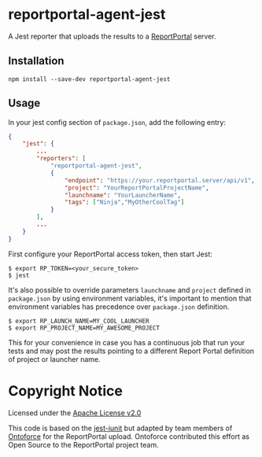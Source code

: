 # reportportal-agent-jest

A Jest reporter that uploads the results to a [ReportPortal](http://reportportal.io/) server.

## Installation

```shell
npm install --save-dev reportportal-agent-jest
```

## Usage
In your jest config section of `package.json`, add the following entry:
```JSON
{
    "jest": {
        ...
        "reporters": [
            "reportportal-agent-jest",
            {
                "endpoint": "https://your.reportportal.server/api/v1",
                "project": "YourReportPortalProjectName",
                "launchname": "YourLauncherName",
                "tags": ["Ninja","MyOtherCoolTag"]
            }
        ],
        ...
    }
}
```

First configure your ReportPortal access token, then start Jest:

```shell
$ export RP_TOKEN=<your_secure_token>
$ jest
```

It's also possible to override parameters `launchname` and `project` defined in `package.json` by using environment variables, it's important to mention that environment variables has precedence over `package.json` definition.

```shell
$ export RP_LAUNCH_NAME=MY_COOL_LAUNCHER
$ export RP_PROJECT_NAME=MY_AWESOME_PROJECT
```
This for your convenience in case you has a continuous job that run your tests and may post the results pointing to a different Report Portal definition of project or launcher name.

# Copyright Notice

Licensed under the [Apache License v2.0](LICENSE)

This code is based on the [jest-junit](https://github.com/jest-community/jest-junit)
but adapted by team members of [Ontoforce](https://www.ontoforce.com) for the 
ReportPortal upload. Ontoforce contributed this effort as Open Source to the
ReportPortal project team.
